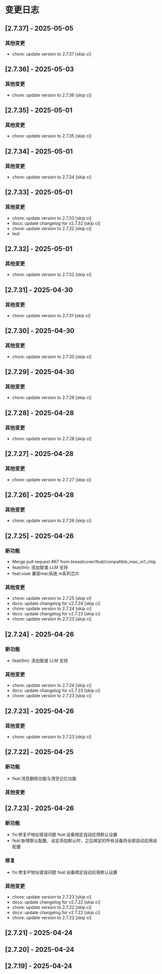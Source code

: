 # 变更日志
## [2.7.37] - 2025-05-05

### 其他变更
- chore: update version to 2.7.37 [skip ci]

## [2.7.36] - 2025-05-03

### 其他变更
- chore: update version to 2.7.36 [skip ci]

## [2.7.35] - 2025-05-01

### 其他变更
- chore: update version to 2.7.35 [skip ci]

## [2.7.34] - 2025-05-01

### 其他变更
- chore: update version to 2.7.34 [skip ci]

## [2.7.33] - 2025-05-01

### 其他变更
- chore: update version to 2.7.33 [skip ci]
- docs: update changelog for v2.7.32 [skip ci]
- chore: update version to 2.7.32 [skip ci]
- test

## [2.7.32] - 2025-05-01

### 其他变更
- chore: update version to 2.7.32 [skip ci]

## [2.7.31] - 2025-04-30

### 其他变更
- chore: update version to 2.7.31 [skip ci]

## [2.7.30] - 2025-04-30

### 其他变更
- chore: update version to 2.7.30 [skip ci]

## [2.7.29] - 2025-04-30

### 其他变更
- chore: update version to 2.7.29 [skip ci]

## [2.7.28] - 2025-04-28

### 其他变更
- chore: update version to 2.7.28 [skip ci]

## [2.7.27] - 2025-04-28

### 其他变更
- chore: update version to 2.7.27 [skip ci]

## [2.7.26] - 2025-04-28

### 其他变更
- chore: update version to 2.7.26 [skip ci]

## [2.7.25] - 2025-04-26

### 新功能
- Merge pull request #67 from breastcover/feat/compatible_mac_m1_chip
- feat(llm): 添加智谱 LLM 支持
- feat:vosk 兼容mac系统 m系列芯片

### 其他变更
- chore: update version to 2.7.25 [skip ci]
- docs: update changelog for v2.7.24 [skip ci]
- chore: update version to 2.7.24 [skip ci]
- docs: update changelog for v2.7.23 [skip ci]
- chore: update version to 2.7.23 [skip ci]

## [2.7.24] - 2025-04-26

### 新功能
- feat(llm): 添加智谱 LLM 支持

### 其他变更
- chore: update version to 2.7.24 [skip ci]
- docs: update changelog for v2.7.23 [skip ci]
- chore: update version to 2.7.23 [skip ci]

## [2.7.23] - 2025-04-26

### 其他变更
- chore: update version to 2.7.23 [skip ci]

## [2.7.22] - 2025-04-25

### 新功能
- feat:消息删除功能与清空记忆功能

### 其他变更
## [2.7.23] - 2025-04-26

### 新功能
- fix:修复IP地址错误问题 feat:设备绑定自动应用默认设置
- feat:新增默认配置，设定添加默认时，之后绑定的所有设备将全部自动应用该配置

### 修复
- fix:修复IP地址错误问题 feat:设备绑定自动应用默认设置

### 其他变更
- chore: update version to 2.7.23 [skip ci]
- docs: update changelog for v2.7.22 [skip ci]
- chore: update version to 2.7.22 [skip ci]
- docs: update changelog for v2.7.22 [skip ci]
- chore: update version to 2.7.22 [skip ci]
## [2.7.21] - 2025-04-24

## [2.7.20] - 2025-04-24


## [2.7.19] - 2025-04-24

